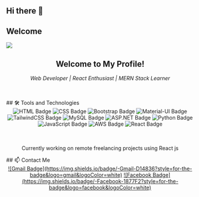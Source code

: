 ## Hi there 👋
## Welcome 


<div>
  <img src="https://media.giphy.com/media/R03zWv5p1oNSQd91EP/giphy.gif?cid=ecf05e47wjx2k1o6jj083qh56ck1mjxxkk519aivo246pmq2&ep=v1_gifs_search&rid=giphy.gif&ct=g"
</div>



<div align="center">
  <h2>Welcome to My Profile!</h2>
  <p><i>Web Developer | React Enthusiast | MERN Stack Learner</i></p>
</div>
</br>
</br>
## 🛠️ Tools and Technologies
<div align="center">
  <!-- Frontend Tools -->
  <img src="https://img.shields.io/badge/HTML-E34F26?style=for-the-badge&logo=html5&logoColor=white" alt="HTML Badge" />
  <img src="https://img.shields.io/badge/CSS-1572B6?style=for-the-badge&logo=css3&logoColor=white" alt="CSS Badge" />
  <img src="https://img.shields.io/badge/Bootstrap-7952B3?style=for-the-badge&logo=bootstrap&logoColor=white" alt="Bootstrap Badge" />
  <img src="https://img.shields.io/badge/Material--UI-0081CB?style=for-the-badge&logo=mui&logoColor=white" alt="Material-UI Badge" />
  <img src="https://img.shields.io/badge/TailwindCSS-06B6D4?style=for-the-badge&logo=tailwind-css&logoColor=white" alt="TailwindCSS Badge" />
  
  <!-- Backend and Databases -->
  <img src="https://img.shields.io/badge/MySQL-4479A1?style=for-the-badge&logo=mysql&logoColor=white" alt="MySQL Badge" />
  <img src="https://img.shields.io/badge/ASP.NET-512BD4?style=for-the-badge&logo=dotnet&logoColor=white" alt="ASP.NET Badge" />
  
  <!-- Programming Languages -->
  <img src="https://img.shields.io/badge/Python-3776AB?style=for-the-badge&logo=python&logoColor=white" alt="Python Badge" />
  <img src="https://img.shields.io/badge/JavaScript-F7DF1E?style=for-the-badge&logo=javascript&logoColor=black" alt="JavaScript Badge" />
  
  <!-- Cloud Platforms -->
  <img src="https://img.shields.io/badge/AWS-232F3E?style=for-the-badge&logo=amazon-aws&logoColor=white" alt="AWS Badge" />
  
  <!-- Frameworks and Libraries -->
  <img src="https://img.shields.io/badge/React-61DAFB?style=for-the-badge&logo=react&logoColor=white" alt="React Badge" />
</div>
</br>
</br>
<div align="center">
 <p>Currently working on remote freelancing projects using React js</p>
  
</div>
## 📫 Contact Me
<div align="center">
  <a href="mailto:aruntajpuriya1@gmail.com">![Gmail Badge](https://img.shields.io/badge/-Gmail-D14836?style=for-the-badge&logo=gmail&logoColor=white)</a>
  <a href="https://www.facebook.com/arun.tajpuriya.526">![Facebook Badge](https://img.shields.io/badge/-Facebook-1877F2?style=for-the-badge&logo=facebook&logoColor=white)</a>
</div>

